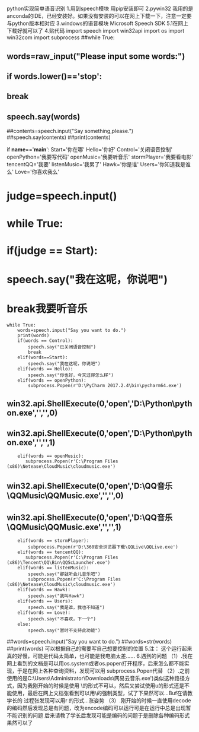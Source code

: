 #
python实现简单语音识别
1.用到speech模块  用pip安装即可
2.pywin32
我用的是anconda的IDE，已经安装好。如果没有安装的可以在网上下载一下，注意一定要与python版本相对应
3.windows的语音模块
Microsoft Speech SDK 5.1在网上下载好就可以了
4.贴代码
import speech
import win32api
import os
import win32com
import subprocess
##while True:
##    words=raw_input("Please input some words:")   
##    if words.lower()=='stop':
##        break
##    speech.say(words)

##contents=speech.input("Say something,please.")
##speech.say(contents)
##print(contents)

if __name__=='__main__':
    Start='你在哪'
    Hello='你好'
    Control='关闭语音控制'
    openPython='我要写代码'
    openMusic='我要听音乐'
    stormPlayer='我要看电影'
    tencentQQ='我要'
    listenMusic='我累了'
    Hawk='你是谁'
    Users='你知道我是谁么'
    Love='你喜欢我么'  


#    judge=speech.input()
#    while True:
#        if(judge == Start):
#            speech.say("我在这呢，你说吧")
#            break我要听音乐
       
    while True:
        words=speech.input("Say you want to do.")
        print(words)
        if(words == Control):
            speech.say("已关闭语音控制")
            break
        elif(words==Start):
            speech.say("我在这呢，你说吧")
        elif(words == Hello):
            speech.say("你也好，今天过得怎么样")
        elif(words == openPython):
            subprocess.Popen(r'D:\PyCharm 2017.2.4\bin\pycharm64.exe')
##            win32.api.ShellExecute(0,'open','D:\Python\python.exe','','',0)
##            win32.api.ShellExecute(0,'open','D:\Python\python.exe','','',1)
        elif(words == openMusic):
           subprocess.Popen(r'C:\Program Files (x86)\Netease\CloudMusic\cloudmusic.exe')
##            win32.api.ShellExecute(0,'open','D:\QQ音乐\QQMusic\QQMusic.exe','','',0)
##            win32.api.ShellExecute(0,'open','D:\QQ音乐\QQMusic\QQMusic.exe','','',1)
        elif(words == stormPlayer):
            subprocess.Popen(r'D:\360安全浏览器下载\QQLive\QQLive.exe')
        elif(words == tencentQQ):
           subprocess.Popen(r'C:\Program Files (x86)\Tencent\QQ\Bin\QQScLauncher.exe')
        elif(words == listenMusic):
            speech.say("那就听会儿音乐吧")
            subprocess.Popen(r'C:\Program Files (x86)\Netease\CloudMusic\cloudmusic.exe')
        elif(words == Hawk):
            speech.say("我叫Hawk")
        elif(words == Users):
            speech.say("我是谁，我也不知道")
        elif(words == Love):
            speech.say("不喜欢，下一个")
        else:
            speech.say("暂时不支持此功能")

##words=speech.input("Say you want to do.")
##words=str(words)
##print(words)
可以根据自己的需要写自己想要控制的位置
5.注：
	这个运行起来真的好慢，可能是代码太简单，也可能是我电脑太差......
6.遇到的问题
（1）.我在网上看到的文档是可以用os.system或者os.popen打开程序，后来怎么都不能实现，于是在网上各种查询资料，发现可以用
 subprocess.Popen代替
（2）.之前使用的是C:\\Users\\Administrator\\Downloads\\网易云音乐.exe')类似这种路径方式，因为我刚开始的时候是使用
\的形式不可以，然后又尝试使用u的形式还是不能使用，最后在网上文档张看到可以用\\的强制类型，试了下果然可以...Buf在请教学长的
过程张发现可以用r 的形式...涨姿势
（3）.刚开始的时候一直使用decode的编码然后发现总是有问题，改为encode编码可以运行可是在运行中总是出现暂不能识别的问题
后来请教了学长后发现可能是编码的问题于是删除各种编码形式果然可以了
